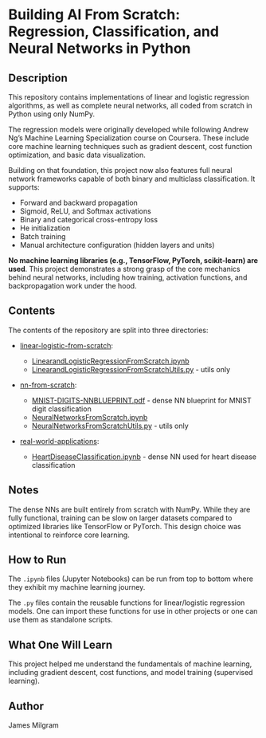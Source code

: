 # Building AI From Scratch: Regression, Classification, and Neural Networks in Python 

## Description
This repository contains implementations of linear and logistic regression algorithms, as well as complete neural networks, all coded from scratch in Python using only NumPy.

The regression models were originally developed while following Andrew Ng’s Machine Learning Specialization course on Coursera. These include core machine learning techniques such as gradient descent, cost function optimization, and basic data visualization.

Building on that foundation, this project now also features full neural network frameworks capable of both binary and multiclass classification. It supports:

- Forward and backward propagation
- Sigmoid, ReLU, and Softmax activations
- Binary and categorical cross-entropy loss
- He initialization
- Batch training
- Manual architecture configuration (hidden layers and units)

**No machine learning libraries (e.g., TensorFlow, PyTorch, scikit-learn) are used**. This project demonstrates a strong grasp of the core mechanics behind neural networks, including how training, activation functions, and backpropagation work under the hood.

## Contents
The contents of the repository are split into three directories:

- [linear-logistic-from-scratch](linear-logistic-from-scratch/):
  - [LinearandLogisticRegressionFromScratch.ipynb](linear-logistic-from-scratch/LinearandLogisticRegressionFromScratch.ipynb)
  - [LinearandLogisticRegressionFromScratchUtils.py](linear-logistic-from-scratch/LinearandLogisticRegressionFromScratchUtils.py) - utils only

- [nn-from-scratch](nn-from-scratch/):
  - [MNIST-DIGITS-NNBLUEPRINT.pdf](nn-from-scratch/MNIST-DIGITS-NNBLUEPRINT.pdf) - dense NN blueprint for MNIST digit classification
  - [NeuralNetworksFromScratch.ipynb](nn-from-scratch/NeuralNetworksFromScratch.ipynb)
  - [NeuralNetworksFromScratchUtils.py](nn-from-scratch/NeuralNetworksFromScratchUtils.py) - utils only
 
- [real-world-applications](real-world-applications):
  - [HeartDiseaseClassification.ipynb](real-world-applications/HeartDiseaseClassification.ipynb) - dense NN used for heart disease classification

## Notes
The dense NNs are built entirely from scratch with NumPy. While they are fully functional, training can be slow on larger datasets compared to optimized libraries like TensorFlow or PyTorch. This design choice was intentional to reinforce core learning.

## How to Run
The `.ipynb` files (Jupyter Notebooks) can be run from top to bottom where they exhibit my machine learning journey. 

The `.py` files contain the reusable functions for linear/logistic regression models. One can import these functions for use in other projects or one can use them as standalone scripts.

## What One Will Learn
This project helped me understand the fundamentals of machine learning, including gradient descent, cost functions, and model training (supervised learning). 

## Author
James Milgram
